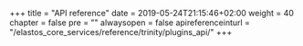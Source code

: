 +++
title = "API reference"
date = 2019-05-24T21:15:46+02:00
weight = 40
chapter = false
pre = ""
alwaysopen = false
apireferenceinturl = "/elastos_core_services/reference/trinity/plugins_api/"
+++
